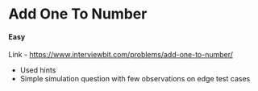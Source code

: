 # Add One To Number

#### Easy

Link - https://www.interviewbit.com/problems/add-one-to-number/

* Used hints
* Simple simulation question with few observations on edge test cases
